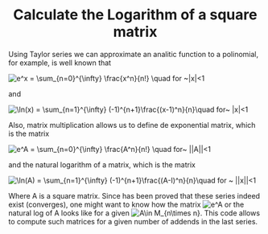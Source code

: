 # <center>Calculate the Logarithm of a square matrix</center>

Using Taylor series we can approximate an analitic function to a polinomial, for example, is well known that

<img src="https://latex.codecogs.com/gif.latex?e^x&space;=&space;\sum_{n=0}^{\infty}&space;\frac{x^n}{n!}&space;\quad&space;for&space;~|x|<1" title="e^x = \sum_{n=0}^{\infty} \frac{x^n}{n!} \quad for ~|x|<1" />

and

<img src="https://latex.codecogs.com/gif.latex?\ln(x)&space;=&space;\sum_{n=1}^{\infty}&space;(-1)^{n&plus;1}\frac{(x-1)^n}{n}\quad&space;for~&space;|x|<1" title="\ln(x) = \sum_{n=1}^{\infty} (-1)^{n+1}\frac{(x-1)^n}{n}\quad for~ |x|<1" />

Also, matrix multiplication allows us to define de exponential matrix, which is the matrix

<img src="https://latex.codecogs.com/gif.latex?e^A&space;=&space;\sum_{n=0}^{\infty}&space;\frac{A^n}{n!}&space;\quad&space;for~&space;||A||<1" title="e^A = \sum_{n=0}^{\infty} \frac{A^n}{n!} \quad for~ ||A||<1" />

and the natural logarithm of a matrix, which is the matrix

<img src="https://latex.codecogs.com/gif.latex?\ln(A)&space;=&space;\sum_{n=1}^{\infty}&space;(-1)^{n&plus;1}\frac{(A-I)^n}{n}\quad&space;for&space;~&space;||x||<1" title="\ln(A) = \sum_{n=1}^{\infty} (-1)^{n+1}\frac{(A-I)^n}{n}\quad for ~ ||x||<1" />

Where A is a square matrix. Since has been proved that these series indeed exist (converges), one might want to know how the matrix   <img src="https://latex.codecogs.com/gif.latex?e^A" title="e^A" /> or the natural log of A looks like for a given <img src="https://latex.codecogs.com/gif.latex?A\in&space;M_{k\times&space;k}" title="A\in M_{n\times n}" />.
This code allows to compute such matrices for a given number of addends in the last series.
